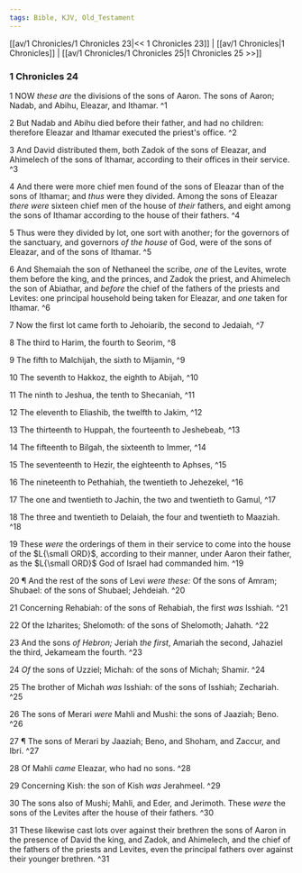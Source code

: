 ```yaml
---
tags: Bible, KJV, Old_Testament
---
```


[[av/1 Chronicles/1 Chronicles 23|<< 1 Chronicles 23]] | [[av/1 Chronicles|1 Chronicles]] | [[av/1 Chronicles/1 Chronicles 25|1 Chronicles 25 >>]]

### 1 Chronicles 24

1 NOW _these_ _are_ the divisions of the sons of Aaron. The sons of Aaron; Nadab, and Abihu, Eleazar, and Ithamar. ^1

2 But Nadab and Abihu died before their father, and had no children: therefore Eleazar and Ithamar executed the priest's office. ^2

3 And David distributed them, both Zadok of the sons of Eleazar, and Ahimelech of the sons of Ithamar, according to their offices in their service. ^3

4 And there were more chief men found of the sons of Eleazar than of the sons of Ithamar; and _thus_ were they divided. Among the sons of Eleazar _there_ _were_ sixteen chief men of the house of _their_ fathers, and eight among the sons of Ithamar according to the house of their fathers. ^4

5 Thus were they divided by lot, one sort with another; for the governors of the sanctuary, and governors _of_ _the_ _house_ of God, were of the sons of Eleazar, and of the sons of Ithamar. ^5

6 And Shemaiah the son of Nethaneel the scribe, _one_ of the Levites, wrote them before the king, and the princes, and Zadok the priest, and Ahimelech the son of Abiathar, and _before_ the chief of the fathers of the priests and Levites: one principal household being taken for Eleazar, and _one_ taken for Ithamar. ^6

7 Now the first lot came forth to Jehoiarib, the second to Jedaiah, ^7

8 The third to Harim, the fourth to Seorim, ^8

9 The fifth to Malchijah, the sixth to Mijamin, ^9

10 The seventh to Hakkoz, the eighth to Abijah, ^10

11 The ninth to Jeshua, the tenth to Shecaniah, ^11

12 The eleventh to Eliashib, the twelfth to Jakim, ^12

13 The thirteenth to Huppah, the fourteenth to Jeshebeab, ^13

14 The fifteenth to Bilgah, the sixteenth to Immer, ^14

15 The seventeenth to Hezir, the eighteenth to Aphses, ^15

16 The nineteenth to Pethahiah, the twentieth to Jehezekel, ^16

17 The one and twentieth to Jachin, the two and twentieth to Gamul, ^17

18 The three and twentieth to Delaiah, the four and twentieth to Maaziah. ^18

19 These _were_ the orderings of them in their service to come into the house of the $L{\small ORD}$, according to their manner, under Aaron their father, as the $L{\small ORD}$ God of Israel had commanded him. ^19

20 ¶ And the rest of the sons of Levi _were_ _these:_ Of the sons of Amram; Shubael: of the sons of Shubael; Jehdeiah. ^20

21 Concerning Rehabiah: of the sons of Rehabiah, the first _was_ Isshiah. ^21

22 Of the Izharites; Shelomoth: of the sons of Shelomoth; Jahath. ^22

23 And the sons _of_ _Hebron;_ Jeriah _the_ _first_, Amariah the second, Jahaziel the third, Jekameam the fourth. ^23

24 _Of_ the sons of Uzziel; Michah: of the sons of Michah; Shamir. ^24

25 The brother of Michah _was_ Isshiah: of the sons of Isshiah; Zechariah. ^25

26 The sons of Merari _were_ Mahli and Mushi: the sons of Jaaziah; Beno. ^26

27 ¶ The sons of Merari by Jaaziah; Beno, and Shoham, and Zaccur, and Ibri. ^27

28 Of Mahli _came_ Eleazar, who had no sons. ^28

29 Concerning Kish: the son of Kish _was_ Jerahmeel. ^29

30 The sons also of Mushi; Mahli, and Eder, and Jerimoth. These _were_ the sons of the Levites after the house of their fathers. ^30

31 These likewise cast lots over against their brethren the sons of Aaron in the presence of David the king, and Zadok, and Ahimelech, and the chief of the fathers of the priests and Levites, even the principal fathers over against their younger brethren. ^31
